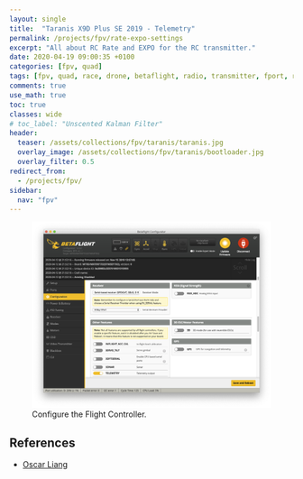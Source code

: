 ```yaml
---
layout: single
title:  "Taranis X9D Plus SE 2019 - Telemetry"
permalink: /projects/fpv/rate-expo-settings
excerpt: "All about RC Rate and EXPO for the RC transmitter."
date: 2020-04-19 09:00:35 +0100
categories: [fpv, quad]
tags: [fpv, quad, race, drone, betaflight, radio, transmitter, fport, rc rate, expo, exponential, settings]
comments: true
use_math: true
toc: true
classes: wide
# toc_label: "Unscented Kalman Filter"
header:
  teaser: /assets/collections/fpv/taranis/taranis.jpg
  overlay_image: /assets/collections/fpv/taranis/bootloader.jpg
  overlay_filter: 0.5
redirect_from:
  - /projects/fpv/
sidebar:
  nav: "fpv"
---
```




<figure>
    <a href="/assets/collections/fpv/betaflight/betaflight-config-receiver.png"><img src="/assets/collections/fpv/betaflight/betaflight-config-receiver.png"></a>
    <figcaption>Configure the Flight Controller.</figcaption>
</figure>


## References

- [Oscar Liang](https://oscarliang.com/rc-roll-pitch-yaw-rate-cleanflight/)
